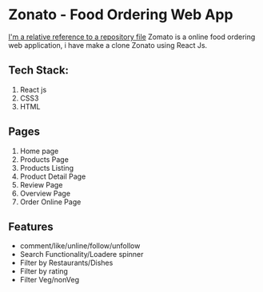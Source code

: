# Zonato -  Food Ordering Web App  
[I'm a relative reference to a repository file](../blob/master/LICENSE)
Zomato is a online food ordering web  application, i have make a clone Zonato  using React Js.
## Tech Stack:
1. React js
2. CSS3
3. HTML
## Pages
1. Home page
2. Products Page
3. Products Listing
4. Product Detail Page
5. Review Page
6. Overview Page
7. Order Online Page
## Features
+ comment/like/unline/follow/unfollow
+ Search Functionality/Loadere spinner
+ Filter by Restaurants/Dishes
+ Filter by rating
+ Filter Veg/nonVeg



